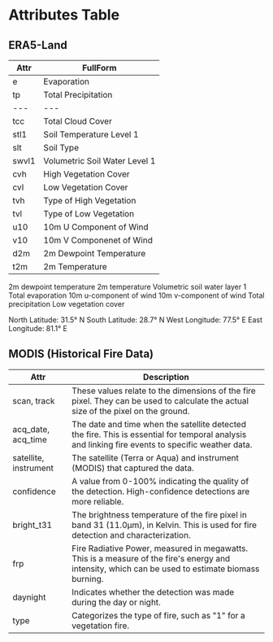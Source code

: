 # Attributes Table

## ERA5-Land

|Attr|FullForm|
|---|---|
|e|Evaporation|
|tp|Total Precipitation|
|---|---|
|tcc|Total Cloud Cover|
|stl1|Soil Temperature Level 1|
|slt|Soil Type|
|swvl1|Volumetric Soil Water Level 1|
|cvh|High Vegetation Cover|
|cvl|Low Vegetation Cover|
|tvh|Type of High Vegetation|
|tvl|Type of Low Vegetation|
|u10|10m U Component of Wind|
|v10|10m V Componenet of Wind|
|d2m|2m Dewpoint Temperature|
|t2m|2m Temperature|

2m dewpoint temperature
2m temperature
Volumetric soil water layer 1
Total evaporation
10m u-component of wind
10m v-component of wind
Total precipitation
Low vegetation cover

North Latitude: 31.5° N
South Latitude: 28.7° N
West Longitude: 77.5° E
East Longitude: 81.1° E

## MODIS (Historical Fire Data)

|Attr|Description|
|---|---|
|scan, track|These values relate to the dimensions of the fire pixel. They can be used to calculate the actual size of the pixel on the ground.|
|acq_date, acq_time|The date and time when the satellite detected the fire. This is essential for temporal analysis and linking fire events to specific weather data.|
|satellite, instrument|The satellite (Terra or Aqua) and instrument (MODIS) that captured the data.|
|confidence|A value from 0-100% indicating the quality of the detection. High-confidence detections are more reliable.|
|bright_t31|The brightness temperature of the fire pixel in band 31 (11.0µm), in Kelvin. This is used for fire detection and characterization.|
|frp|Fire Radiative Power, measured in megawatts. This is a measure of the fire's energy and intensity, which can be used to estimate biomass burning.|
|daynight|Indicates whether the detection was made during the day or night.|
|type|Categorizes the type of fire, such as "1" for a vegetation fire.|
